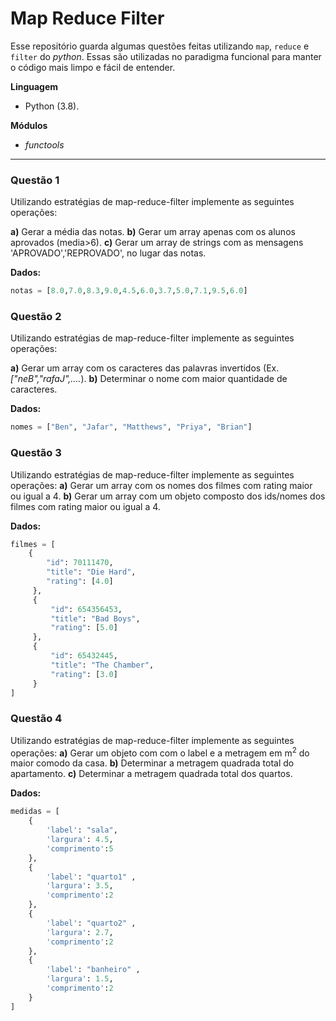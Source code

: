 # Map Reduce Filter

Esse repositório guarda algumas questões feitas utilizando `map`, `reduce` e `filter` do *python*. Essas são utilizadas no paradigma funcional para manter o código mais limpo e fácil de entender.



**Linguagem**

- Python (3.8).

**Módulos**

- *functools*



------

### Questão 1
Utilizando estratégias de map-reduce-filter implemente as seguintes operações:

**a)** Gerar a média das notas.
**b)** Gerar um array apenas com os alunos aprovados (media>6).
**c)** Gerar um array de strings com as mensagens 'APROVADO','REPROVADO', no lugar das notas.

**Dados:** 

```python
notas = [8.0,7.0,8.3,9.0,4.5,6.0,3.7,5.0,7.1,9.5,6.0]
```



### Questão 2

Utilizando estratégias de map-reduce-filter implemente as seguintes operações:

**a)** Gerar um array com os caracteres das palavras invertidos (Ex.*["neB","rafaJ",....*).
**b)** Determinar o nome com maior quantidade de caracteres.

**Dados:** 

```python
nomes = ["Ben", "Jafar", "Matthews", "Priya", "Brian"]
```



### Questão 3
Utilizando estratégias de map-reduce-filter implemente as seguintes operações:
**a)** Gerar um array com os nomes dos filmes com rating maior ou igual a 4.
**b)** Gerar um array com um objeto composto dos ids/nomes dos filmes com rating maior ou igual a 4.

**Dados:**

```python
filmes = [
    {
        "id": 70111470,
     	"title": "Die Hard",
     	"rating": [4.0]
     },
	 {
         "id": 654356453,
         "title": "Bad Boys",
         "rating": [5.0]
     },
	 {
         "id": 65432445,
         "title": "The Chamber",
         "rating": [3.0]
     }
]
```



### Questão 4
Utilizando estratégias de map-reduce-filter implemente as seguintes operações:
**a)** Gerar um objeto com com o label e a metragem em m<sup>2</sup> do maior comodo da casa.
**b)** Determinar a metragem quadrada total do apartamento.
**c)** Determinar a metragem quadrada total dos quartos.

**Dados:** 

```python
medidas = [ 
    {
        'label': "sala", 
   		'largura': 4.5, 
      	'comprimento':5
    },
	{ 
        'label': "quarto1" , 
        'largura': 3.5, 
        'comprimento':2 
    },
	{ 
        'label': "quarto2" , 
        'largura': 2.7, 
        'comprimento':2 
    },
	{ 
        'label': "banheiro" , 
        'largura': 1.5, 
        'comprimento':2 
    }
]
```

